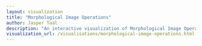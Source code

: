 ```yaml
---
layout: visualization
title: "Morphological Image Operations"
author: Jasper Taal
description: "An interactive visualization of Morphological Image Operations."
visualization_url: /visualisations/morphological-image-operations.html
---
```

